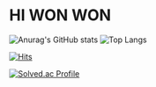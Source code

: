 # HI WON WON

![Anurag's GitHub stats](https://github-readme-stats.vercel.app/api?username=hiwonwon&show_icons=true&theme=tokyonight)
![Top Langs](https://github-readme-stats.vercel.app/api/top-langs/?username=hiwonwon&layout=compact)

[![Hits](https://hits.seeyoufarm.com/api/count/incr/badge.svg?url=https%3A%2F%2Fgithub.com%2Fhiwonwon&count_bg=%239AD1F0&title_bg=%23555555&icon=&icon_color=%23E0B6B6&title=hits&edge_flat=false)](https://hits.seeyoufarm.com)

[![Solved.ac Profile](http://mazassumnida.wtf/api/v2/generate_badge?boj=hyewon9913)](https://solved.ac/hyewon9913/)
